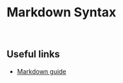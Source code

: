 # Markdown Syntax
<br />

## Useful links

* [Markdown guide](https://www.markdownguide.org/getting-started/)
